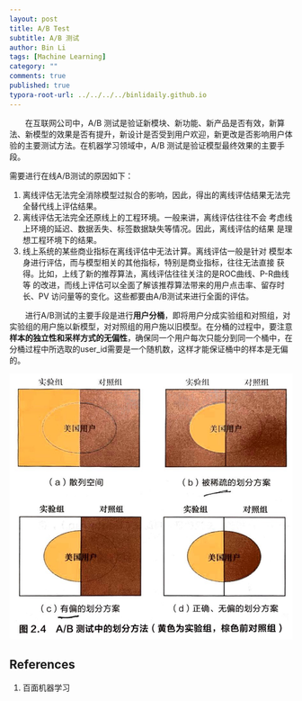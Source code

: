 ```yaml
---
layout: post
title: A/B Test
subtitle: A/B 测试
author: Bin Li
tags: [Machine Learning]
category: ""
comments: true
published: true
typora-root-url: ../../../../binlidaily.github.io
---
```


　　在互联网公司中，A/B 测试是验证新模块、新功能、新产品是否有效，新算法、新模型的效果是否有提升，新设计是否受到用户欢迎，新更改是否影响用户体验的主要测试方法。在机器学习领域中，A/B 测试是验证模型最终效果的主要手段。

需要进行在线A/B测试的原因如下：

1. 离线评估无法完全消除模型过拟合的影响，因此，得出的离线评估结果无法完全替代线上评估结果。
2. 离线评估无法完全还原线上的工程环境。一般来讲，离线评估往往不会 考虑线上环境的延迟、数据丢失、标签数据缺失等情况。因此，离线评估的结果 是理想工程环境下的结果。
3. 线上系统的某些商业指标在离线评估中无法计算。离线评估一般是针对 模型本身进行评估，而与模型相关的其他指标，特别是商业指标，往往无法直接 获得。比如，上线了新的推荐算法，离线评估往往关注的是ROC曲线、P-R曲线等 的改进，而线上评估可以全面了解该推荐算法带来的用户点击率、留存时长、PV 访问量等的变化。这些都要由A/B测试来进行全面的评估。

　　进行A/B测试的主要手段是进行**用户分桶**，即将用户分成实验组和对照组，对实验组的用户施以新模型，对对照组的用户施以旧模型。在分桶的过程中，要注意**样本的独立性和采样方式的无偏性**，确保同一个用户每次只能分到同一个桶中，在分桶过程中所选取的user_id需要是一个随机数，这样才能保证桶中的样本是无偏的。

![Scan Jun 21, 2019 at 1.37 P](/img/media/Scan%20Jun%2021,%202019%20at%201.37%20PM.jpg)

## References
1. 百面机器学习